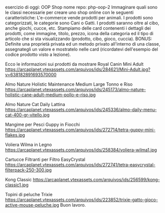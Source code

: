 esercizio di oggi: OOP Shop
nome repo: php-oop-2
Immaginare quali sono le classi necessarie per creare uno shop online con le seguenti caratteristiche:
L'e-commerce vende prodotti per animali.
I prodotti sono categorizzati, le categorie sono Cani o Gatti.
I prodotti saranno oltre al cibo, anche giochi, cucce, etc.
Stampiamo delle card contenenti i dettagli dei prodotti, come immagine, titolo, prezzo, icona della categoria ed il tipo di articolo che si sta visualizzando (prodotto, cibo, gioco, cuccia).
BONUS:
Definite una proprietà privata ed un metodo privato all'interno di una classe, assegnategli un valore e mostratelo nelle card (ricordatevi dell'esempio del codice prodotto visto a lezione).

Ecco le informazioni sui prodotti da mostrare
Royal Canin Mini Adult
<https://arcaplanet.vtexassets.com/arquivos/ids/284621/Mini-Adult.jpg?v=638182891693570000>

Almo Nature Holistic Maintenance Medium Large Tonno e Riso
<https://arcaplanet.vtexassets.com/arquivos/ids/245173/almo-nature-holistic-cane-adult-medium-pollo-e-riso.jpg>

Almo Nature Cat Daily Lattina
<https://arcaplanet.vtexassets.com/arquivos/ids/245336/almo-daily-menu-cat-400-gr-vitello.jpg>

Mangime per Pesci Guppy in Fiocchi
<https://arcaplanet.vtexassets.com/arquivos/ids/272714/tetra-guppy-mini-flakes.jpg>

Voliera Wilma in Legno
<https://arcaplanet.vtexassets.com/arquivos/ids/258384/voliera-wilma1.jpg>

Cartucce Filtranti per Filtro EasyCrystal
<https://arcaplanet.vtexassets.com/arquivos/ids/272741/tetra-easycrystal-filterpack-250-300.jpg>

Kong Classic
<https://arcaplanet.vtexassets.com/arquivos/ids/256599/kong-classic1.jpg>

Topini di peluche Trixie
<https://arcaplanet.vtexassets.com/arquivos/ids/223852/trixie-gatto-gioco-active-mouse-peluche.jpg>
Buon lavoro.
